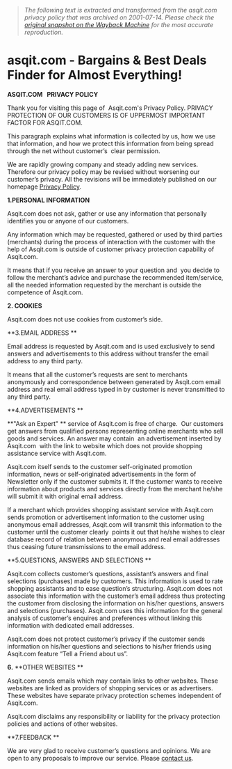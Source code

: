 > *The following text is extracted and transformed from the asqit.com privacy policy that was archived on 2001-07-14. Please check the [original snapshot on the Wayback Machine](https://web.archive.org/web/20010714095155id_/http%3A//www.asqit.com/privacy.html) for the most accurate reproduction.*

# asqit.com - Bargains & Best Deals Finder for Almost Everything!

**ASQIT.COM   PRIVACY POLICY**

Thank you for visiting this page of  Asqit.com's Privacy Policy. PRIVACY PROTECTION OF OUR CUSTOMERS IS OF UPPERMOST IMPORTANT FACTOR FOR ASQIT.COM.

This paragraph explains what information is collected by us, how we use that information, and how we protect this information from being spread through the net without customer’s  clear permission.

We are rapidly growing company and steady adding new services. Therefore our privacy policy may be revised without worsening our customer’s privacy. All the revisions will be immediately published on our homepage [Privacy Policy](https://web.archive.org/web/20010714095155id_/http%3A//www.asqit.com/privacy.html). 

**1.PERSONAL INFORMATION**

Asqit.com does not ask, gather or use any information that personally  identifies you or anyone of our customers.

Any information which may be requested, gathered or used by third parties (merchants) during the process of interaction with the customer with the help of Asqit.com is outside of customer privacy protection capability of Asqit.com.

It means that if you receive an answer to your question and  you decide to follow the merchant’s advice and purchase the recommended item/service, all the needed information requested by the merchant is outside the competence of Asqit.com.

**2. COOKIES**

Asqit.com does not use cookies from customer’s side. 

**3.EMAIL ADDRESS **

Email address is requested by Asqit.com and is used exclusively to send answers and advertisements to this address without transfer the email address to any third party. 

It means that all the customer’s requests are sent to merchants anonymously and correspondence between generated by Asqit.com email address and real email address typed in by customer is never transmitted to any third party.

**4.ADVERTISEMENTS **

**"Ask an Expert" ** service of Asqit.com is free of charge.  Our customers get answers from qualified persons representing online merchants who sell goods and services. An answer may contain  an advertisement inserted by Asqit.com  with the link to website which does not provide shopping assistance service with Asqit.com. 

Asqit.com itself sends to the customer self-originated promotion information, news or self-originated advertisements in the form of Newsletter only if the customer submits it. If the customer wants to receive information about products and services directly from the merchant he/she will submit it with original email address.

If a merchant which provides shopping assistant service with Asqit.com  sends promotion or advertisement information to the customer using anonymous email addresses, Asqit.com will transmit this information to the customer until the customer clearly  points it out that he/she wishes to clear database record of relation between anonymous and real email addresses thus ceasing future transmissions to the email address.

**5.QUESTIONS, ANSWERS AND SELECTIONS **

Asqit.com collects customer’s questions, assistant’s answers and final selections (purchases) made by customers. This information is used to rate shopping assistants and to ease question’s structuring. Asqit.com does not associate this information with the customer’s email address thus protecting the customer from disclosing the information on his/her questions, answers and selections (purchases). Asqit.com uses this information for the general analysis of customer’s enquires and preferences without linking this information with dedicated email addresses.

Asqit.com does not protect customer’s privacy if the customer sends information on his/her questions and selections to his/her friends using Asqit.com feature “Tell a Friend about us”.

**6.** **OTHER WEBSITES **

Asqit.com sends emails which may contain links to other websites. These websites are linked as providers of shopping services or as advertisers. These websites have separate privacy protection schemes independent of Asqit.com. 

Asqit.com disclaims any responsibility or liability for the privacy protection policies and actions of other websites.

**7.FEEDBACK **

We are very glad to receive customer’s questions and opinions. We are open to any proposals to improve our service. Please [ contact us](mailto:info@asqit.com).
